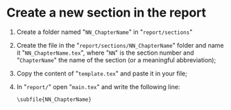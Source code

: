 # Create a new section in the report

1. Create a folder named "```NN_ChapterName```" in "```report/sections```"

2. Create the file in the "```report/sections/NN_ChapterName```" folder and name
it "```NN_ChapterName.tex```", where "```NN```" is the section number and
"```ChapterName```" the name of the section (or a meaningful abbreviation);

3. Copy the content of "```template.tex```" and paste it in your file;

4. In "```report/```" open "```main.tex```" and write the following line:
    
    ```
    \subfile{NN_ChapterName}
    ```